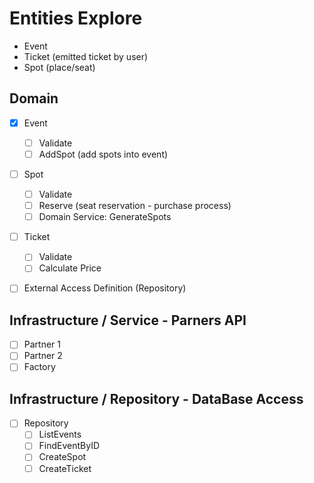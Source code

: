 # Entities Explore

- Event
- Ticket (emitted ticket by user)
- Spot (place/seat)

## Domain

- [x] Event

  - [ ] Validate
  - [ ] AddSpot (add spots into event)

- [ ] Spot

  - [ ] Validate
  - [ ] Reserve (seat reservation - purchase process)
  - [ ] Domain Service: GenerateSpots

- [ ] Ticket

  - [ ] Validate
  - [ ] Calculate Price

- [ ] External Access Definition (Repository)

## Infrastructure / Service - Parners API

- [ ] Partner 1
- [ ] Partner 2
- [ ] Factory

## Infrastructure / Repository - DataBase Access

- [ ] Repository
  - [ ] ListEvents
  - [ ] FindEventByID
  - [ ] CreateSpot
  - [ ] CreateTicket
